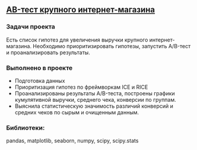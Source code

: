 
## [AB-тест крупного интернет-магазина](AB-тест%20крупного%20интернет-магазина.ipynb)   
### Задачи проекта  
Есть список гипотез для увеличения выручки крупного интернет-магазина. Необходимо приоритизировать гипотезы, запустить A/B-тест и проанализировать результаты.    
### Выполнено в проекте
- Подготовка данных
- Приоритизация гипотез  по фреймворкам ICE и RICE
- Проанализированы результаты A/B-теста, построены графики кумулятивной выручки, среднего чека, конверсии по группам. 
- Выяснила статистическую значимость различий конверсий и средних чеков по сырым и очищенным данным.
### Библиотеки: 
pandas, matplotlib, seaborn, numpy, scipy, scipy.stats


